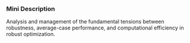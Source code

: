 ### Mini Description

Analysis and management of the fundamental tensions between robustness, average-case performance, and computational efficiency in robust optimization.
